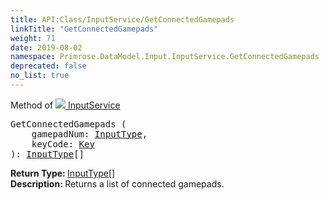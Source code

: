 ```yaml
---
title: API:Class/InputService/GetConnectedGamepads
linkTitle: "GetConnectedGamepads"
weight: 71
date: 2019-08-02
namespace: Primrose.DataModel.Input.InputService.GetConnectedGamepads
deprecated: false
no_list: true
---
```

Method of <a href="/docs/api-reference/Class/InputService"><img src="/icons/silk/controller.png"/>&nbsp;InputService</a>
<pre class="method-declaration">
GetConnectedGamepads (
    gamepadNum: <a class="type" href="/docs/api-reference/Enum/InputType">InputType</a>,
    keyCode: <a class="type" href="/docs/api-reference/Enum/Key">Key</a>
): <span><a class="type" href="/docs/api-reference/Enum/InputType">InputType</a>[]</span></pre>
<b>Return Type: </b>
<span><a class="type" href="/docs/api-reference/Enum/InputType">InputType</a>[]</span>
<br/>
<b>Description: </b>
Returns a list of connected gamepads.

